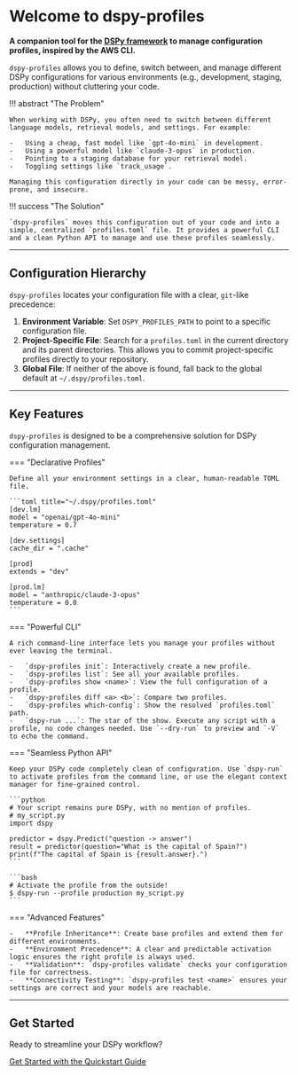 # Welcome to dspy-profiles

**A companion tool for the [DSPy framework](https://github.com/stanfordnlp/dspy) to manage configuration profiles, inspired by the AWS CLI.**

`dspy-profiles` allows you to define, switch between, and manage different DSPy configurations for various environments (e.g., development, staging, production) without cluttering your code.

!!! abstract "The Problem"

    When working with DSPy, you often need to switch between different language models, retrieval models, and settings. For example:

    -   Using a cheap, fast model like `gpt-4o-mini` in development.
    -   Using a powerful model like `claude-3-opus` in production.
    -   Pointing to a staging database for your retrieval model.
    -   Toggling settings like `track_usage`.

    Managing this configuration directly in your code can be messy, error-prone, and insecure.

!!! success "The Solution"

    `dspy-profiles` moves this configuration out of your code and into a simple, centralized `profiles.toml` file. It provides a powerful CLI and a clean Python API to manage and use these profiles seamlessly.

---

## Configuration Hierarchy

`dspy-profiles` locates your configuration file with a clear, `git`-like precedence:

1.  **Environment Variable**: Set `DSPY_PROFILES_PATH` to point to a specific configuration file.
2.  **Project-Specific File**: Search for a `profiles.toml` in the current directory and its parent directories. This allows you to commit project-specific profiles directly to your repository.
3.  **Global File**: If neither of the above is found, fall back to the global default at `~/.dspy/profiles.toml`.

---

## Key Features

`dspy-profiles` is designed to be a comprehensive solution for DSPy configuration management.

=== "Declarative Profiles"

    Define all your environment settings in a clear, human-readable TOML file.

    ```toml title="~/.dspy/profiles.toml"
    [dev.lm]
    model = "openai/gpt-4o-mini"
    temperature = 0.7

    [dev.settings]
    cache_dir = ".cache"

    [prod]
    extends = "dev"

    [prod.lm]
    model = "anthropic/claude-3-opus"
    temperature = 0.0
    ```

=== "Powerful CLI"

    A rich command-line interface lets you manage your profiles without ever leaving the terminal.

    -   `dspy-profiles init`: Interactively create a new profile.
    -   `dspy-profiles list`: See all your available profiles.
    -   `dspy-profiles show <name>`: View the full configuration of a profile.
    -   `dspy-profiles diff <a> <b>`: Compare two profiles.
    -   `dspy-profiles which-config`: Show the resolved `profiles.toml` path.
    -   `dspy-run ...`: The star of the show. Execute any script with a profile, no code changes needed. Use `--dry-run` to preview and `-V` to echo the command.

=== "Seamless Python API"

    Keep your DSPy code completely clean of configuration. Use `dspy-run` to activate profiles from the command line, or use the elegant context manager for fine-grained control.

    ```python
    # Your script remains pure DSPy, with no mention of profiles.
    # my_script.py
    import dspy

    predictor = dspy.Predict("question -> answer")
    result = predictor(question="What is the capital of Spain?")
    print(f"The capital of Spain is {result.answer}.")
    ```

    ```bash
    # Activate the profile from the outside!
    $ dspy-run --profile production my_script.py
    ```

=== "Advanced Features"

    -   **Profile Inheritance**: Create base profiles and extend them for different environments.
    -   **Environment Precedence**: A clear and predictable activation logic ensures the right profile is always used.
    -   **Validation**: `dspy-profiles validate` checks your configuration file for correctness.
    -   **Connectivity Testing**: `dspy-profiles test <name>` ensures your settings are correct and your models are reachable.

---

## Get Started

Ready to streamline your DSPy workflow?

<a href="quickstart" class="md-button md-button--primary">Get Started with the Quickstart Guide</a>
